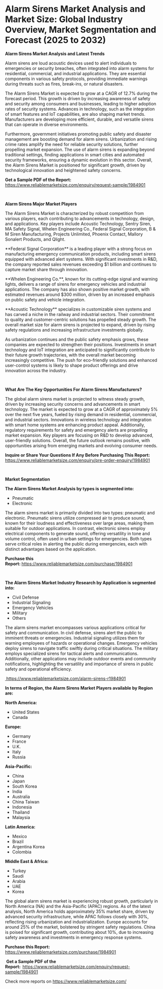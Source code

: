 <p><h1>Alarm Sirens Market Analysis and Market Size: Global Industry Overview, Market Segmentation and Forecast (2025 to 2032)</h1></p><p><strong>Alarm Sirens Market Analysis and Latest Trends</strong></p>
<p><p>Alarm sirens are loud acoustic devices used to alert individuals to emergencies or security breaches, often integrated into alarm systems for residential, commercial, and industrial applications. They are essential components in various safety protocols, providing immediate warnings during threats such as fires, break-ins, or natural disasters.</p><p>The Alarm Sirens Market is expected to grow at a CAGR of 12.7% during the forecast period. This growth is driven by increasing awareness of safety and security among consumers and businesses, leading to higher adoption rates of security systems. Advances in technology, such as the integration of smart features and IoT capabilities, are also shaping market trends. Manufacturers are developing more efficient, durable, and versatile sirens that can operate in diverse environments.</p><p>Furthermore, government initiatives promoting public safety and disaster management are boosting demand for alarm sirens. Urbanization and rising crime rates amplify the need for reliable security solutions, further propelling market expansion. The use of alarm sirens is expanding beyond traditional settings, finding applications in smart cities and automated security frameworks, ensuring a dynamic evolution in this sector. Overall, the Alarm Sirens Market is positioned for significant growth, driven by technological innovation and heightened safety concerns.</p></p>
<p><strong>Get a Sample PDF of the Report:&nbsp;</strong> <a href="https://www.reliablemarketsize.com/enquiry/request-sample/1984901?utm_campaign=1886&utm_medium=2&utm_source=Github&utm_content=ia&utm_term=19022025&utm_id=alarm-sirens">https://www.reliablemarketsize.com/enquiry/request-sample/1984901</a></p>
<p>&nbsp;</p>
<p><strong>Alarm Sirens Major Market Players</strong></p>
<p><p>The Alarm Sirens Market is characterized by robust competition from various players, each contributing to advancements in technology, design, and applications. Key players include Acoustic Technology, Sentry Siren, MA Safety Signal, Whelen Engineering Co., Federal Signal Corporation, B & M Siren Manufacturing, Projects Unlimited, Phoenix Contact, Mallory Sonalert Products, and Qlight.</p><p>**Federal Signal Corporation** is a leading player with a strong focus on manufacturing emergency communication products, including smart sirens equipped with advanced alert systems. With significant investments in R&D, the company reported sales revenues exceeding $1 billion and continues to capture market share through innovation.</p><p>**Whelen Engineering Co.**, known for its cutting-edge signal and warning lights, delivers a range of sirens for emergency vehicles and industrial applications. The company has also shown positive market growth, with estimated revenues around $300 million, driven by an increased emphasis on public safety and vehicle integration.</p><p>**Acoustic Technology** specializes in customizable siren systems and has carved a niche in the railway and industrial sectors. Their commitment to quality and customer-centric solutions has propelled steady growth. The overall market size for alarm sirens is projected to expand, driven by rising safety regulations and increasing infrastructure investments globally.</p><p>As urbanization continues and the public safety emphasis grows, these companies are expected to strengthen their positions. Investments in smart technology and IoT integration are anticipated to significantly contribute to their future growth trajectories, with the overall market becoming increasingly competitive. The push for eco-friendly solutions and enhanced user-control systems is likely to shape product offerings and drive innovation across the industry.</p></p>
<p>&nbsp;</p>
<p><strong>What Are The Key Opportunities For Alarm Sirens Manufacturers?</strong></p>
<p><p>The global alarm sirens market is projected to witness steady growth, driven by increasing security concerns and advancements in smart technology. The market is expected to grow at a CAGR of approximately 5% over the next five years, fueled by rising demand in residential, commercial, and industrial sectors. Innovations in wireless technology and integration with smart home systems are enhancing product appeal. Additionally, regulatory requirements for safety and emergency alerts are propelling market expansion. Key players are focusing on R&D to develop advanced, user-friendly solutions. Overall, the future outlook remains positive, with opportunities arising from emerging markets and evolving consumer needs.</p></p>
<p><strong>Inquire or Share Your Questions If Any Before Purchasing This Report:</strong> <a href="https://www.reliablemarketsize.com/enquiry/pre-order-enquiry/1984901?utm_campaign=1886&utm_medium=2&utm_source=Github&utm_content=ia&utm_term=19022025&utm_id=alarm-sirens">https://www.reliablemarketsize.com/enquiry/pre-order-enquiry/1984901</a></p>
<p>&nbsp;</p>
<p><strong>Market Segmentation</strong></p>
<p><strong>The Alarm Sirens Market Analysis by types is segmented into:</strong></p>
<p><ul><li>Pneumatic</li><li>Electronic</li></ul></p>
<p><p>The alarm sirens market is primarily divided into two types: pneumatic and electronic. Pneumatic sirens utilize compressed air to produce sound, known for their loudness and effectiveness over large areas, making them suitable for outdoor applications. In contrast, electronic sirens employ electrical components to generate sound, offering versatility in tone and volume control, often used in urban settings for emergencies. Both types serve critical roles in alerting the public during emergencies, each with distinct advantages based on the application.</p></p>
<p><strong>Purchase this Report:&nbsp;</strong><a href="https://www.reliablemarketsize.com/purchase/1984901?utm_campaign=1886&utm_medium=2&utm_source=Github&utm_content=ia&utm_term=19022025&utm_id=alarm-sirens">https://www.reliablemarketsize.com/purchase/1984901</a></p>
<p>&nbsp;</p>
<p><strong>The Alarm Sirens Market Industry Research by Application is segmented into:</strong></p>
<p><ul><li>Civil Defense</li><li>Industrial Signaling</li><li>Emergency Vehicles</li><li>Military</li><li>Others</li></ul></p>
<p><p>The alarm sirens market encompasses various applications critical for safety and communication. In civil defense, sirens alert the public to imminent threats or emergencies. Industrial signaling utilizes them for warning employees of hazards or operational changes. Emergency vehicles deploy sirens to navigate traffic swiftly during critical situations. The military employs specialized sirens for tactical alerts and communications. Additionally, other applications may include outdoor events and community notifications, highlighting the versatility and importance of sirens in public safety and operational efficiency.</p></p>
<p><a href="https://www.reliablemarketsize.com/alarm-sirens-r1984901?utm_campaign=1886&utm_medium=2&utm_source=Github&utm_content=ia&utm_term=19022025&utm_id=alarm-sirens">&nbsp;https://www.reliablemarketsize.com/alarm-sirens-r1984901</a></p>
<p><strong>In terms of Region, the Alarm Sirens Market Players available by Region are:</strong></p>
<p>
    <p> <strong> North America: </strong>
        <ul>
            <li>United States</li>
            <li>Canada</li>
        </ul>
        </p> 
    <p> <strong> Europe: </strong>
        <ul>
            <li>Germany</li>
            <li>France</li>
            <li>U.K.</li>
            <li>Italy</li>
            <li>Russia</li>
        </ul>
        </p> 
    <p> <strong> Asia-Pacific: </strong>
        <ul>
            <li>China</li>
            <li>Japan</li>
            <li>South Korea</li>
            <li>India</li>
            <li>Australia</li>
            <li>China Taiwan</li>
            <li>Indonesia</li>
            <li>Thailand</li>
            <li>Malaysia</li>
        </ul>
        </p> 
    <p> <strong> Latin America: </strong>
        <ul>
            <li>Mexico</li>
            <li>Brazil</li>
            <li>Argentina Korea</li>
            <li>Colombia</li>
        </ul>
        </p> 
    <p> <strong> Middle East & Africa: </strong>
        <ul>
            <li>Turkey</li>
            <li>Saudi</li>
            <li>Arabia</li>
            <li>UAE</li>
            <li>Korea</li>
        </ul>
    </p>
    </p>
<p><p>The global alarm sirens market is experiencing robust growth, particularly in North America (NA) and the Asia-Pacific (APAC) regions. As of the latest analysis, North America holds approximately 35% market share, driven by advanced security infrastructure, while APAC follows closely with 30%, reflecting rising urbanization and industrialization. Europe accounts for around 25% of the market, bolstered by stringent safety regulations. China is poised for significant growth, contributing about 10%, due to increasing safety awareness and investments in emergency response systems.</p></p>
<p><strong>Purchase this Report: </strong><a href="https://www.reliablemarketsize.com/purchase/1984901?utm_campaign=1886&utm_medium=2&utm_source=Github&utm_content=ia&utm_term=19022025&utm_id=alarm-sirens">https://www.reliablemarketsize.com/purchase/1984901</a></p>
<p>&nbsp;<strong>Get a Sample PDF of the Report:&nbsp;&nbsp;</strong><a href="https://www.reliablemarketsize.com/enquiry/request-sample/1984901?utm_campaign=1886&utm_medium=2&utm_source=Github&utm_content=ia&utm_term=19022025&utm_id=alarm-sirens">https://www.reliablemarketsize.com/enquiry/request-sample/1984901</a></p>
<p><strong></strong></p>
<p>Check more reports on <a href="https://www.reliablemarketsize.com/?utm_campaign=1886&utm_medium=2&utm_source=Github&utm_content=ia&utm_term=19022025&utm_id=alarm-sirens">https://www.reliablemarketsize.com/</a></p>